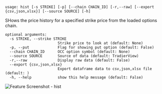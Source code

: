 ```
usage: hist [-s STRIKE] [-p] [--chain CHAIN_ID] [-r,--raw] [--export {csv,json,xlsx}] [--source SOURCE] [-h]
```

SHows the price history for a specified strike price from the loaded options chain.

```
optional arguments:
  -s STRIKE, --strike STRIKE
                        Strike price to look at (default: None)
  -p, --put             Flag for showing put option (default: False)
  --chain CHAIN_ID      OCC option symbol (default: None)
  --source SOURCE       Source of data (default: TradierView)
  -r,--raw              Display raw data (default: False)
  --export {csv,json,xlsx}
                        Export dataframe data to csv,json,xlsx file (default: )
  -h, --help            show this help message (default: False)
```
<img size="1400" alt="Feature Screenshot - hist" src="https://user-images.githubusercontent.com/85772166/142361873-74c9f7b3-4791-4101-90bd-7cbb51d71c46.png">
